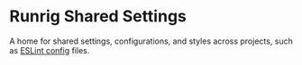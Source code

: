 Runrig Shared Settings
================================================================================

A home for shared settings, configurations, and styles across projects, such as
[ESLint config] files.

[ESLint config]: packages/eslint-config-runrig/
